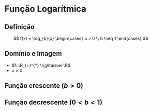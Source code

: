# Função Logarítmica

## Definição

$$
f(x) = \log_{b}{x}
\begin{cases}
b > 0 \\
b \neq 1
\end{cases}
$$

## Domínio e Imagem
- $f: \R_{+}^{*} \rightarrow \R$
- $x > 0$

## Função crescente ($b > 0$)

## Função decrescente ($0 < b < 1$)
